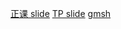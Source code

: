 [正课 slide](https://trophime.github.io/course.prepost/course-prepost/)
[TP slide](https://trophime.github.io/course-prepost-slides/)
[gmsh](https://trophime.github.io/gmsh-tuto/)
